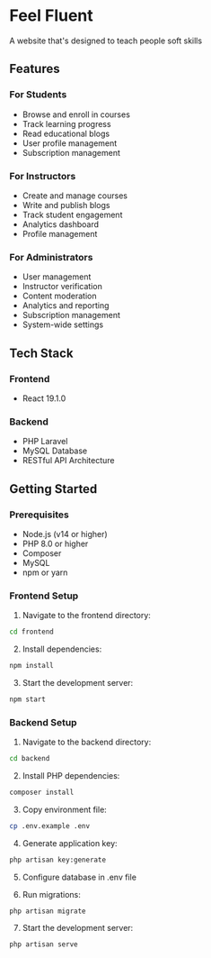 # Feel Fluent

A website that's designed to teach people soft skills

## Features

### For Students
- Browse and enroll in courses
- Track learning progress
- Read educational blogs
- User profile management
- Subscription management

### For Instructors
- Create and manage courses
- Write and publish blogs
- Track student engagement
- Analytics dashboard
- Profile management

### For Administrators
- User management
- Instructor verification
- Content moderation
- Analytics and reporting
- Subscription management
- System-wide settings

## Tech Stack

### Frontend
- React 19.1.0

### Backend
- PHP Laravel
- MySQL Database
- RESTful API Architecture


## Getting Started

### Prerequisites
- Node.js (v14 or higher)
- PHP 8.0 or higher
- Composer
- MySQL
- npm or yarn

### Frontend Setup
1. Navigate to the frontend directory:
```bash
cd frontend
```

2. Install dependencies:
```bash
npm install
```

3. Start the development server:
```bash
npm start
```

### Backend Setup
1. Navigate to the backend directory:
```bash
cd backend
```

2. Install PHP dependencies:
```bash
composer install
```

3. Copy environment file:
```bash
cp .env.example .env
```

4. Generate application key:
```bash
php artisan key:generate
```

5. Configure database in .env file

6. Run migrations:
```bash
php artisan migrate
```

7. Start the development server:
```bash
php artisan serve
```